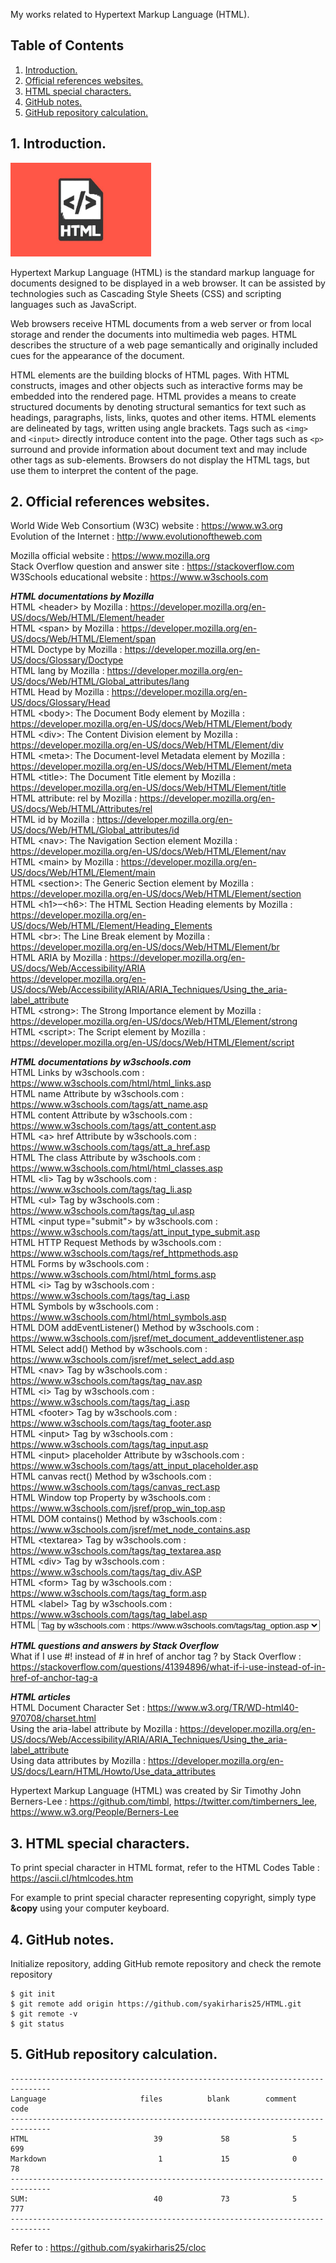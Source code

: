 My works related to Hypertext Markup Language (HTML).

## Table of Contents
1. [Introduction.](#introduction)
2. [Official references websites.](#references)
3. [HTML special characters.](#special)
4. [GitHub notes.](#github)
5. [GitHub repository calculation.](#calculation)

<a name="introduction"></a>
## 1. Introduction.
<img src="HTML.jpg" height="150">

Hypertext Markup Language (HTML) is the standard markup language for documents designed to be displayed in a web browser. It can be assisted by technologies such as Cascading Style Sheets (CSS) and scripting languages such as JavaScript.

Web browsers receive HTML documents from a web server or from local storage and render the documents into multimedia web pages. HTML describes the structure of a web page semantically and originally included cues for the appearance of the document.

HTML elements are the building blocks of HTML pages. With HTML constructs, images and other objects such as interactive forms may be embedded into the rendered page. HTML provides a means to create structured documents by denoting structural semantics for text such as headings, paragraphs, lists, links, quotes and other items. HTML elements are delineated by tags, written using angle brackets. Tags such as `<img>` and `<input>` directly introduce content into the page. Other tags such as `<p>` surround and provide information about document text and may include other tags as sub-elements. Browsers do not display the HTML tags, but use them to interpret the content of the page.

<a name="references"></a>
## 2. Official references websites. <br />
World Wide Web Consortium (W3C) website : https://www.w3.org <br />
Evolution of the Internet : http://www.evolutionoftheweb.com <br />

Mozilla official website : https://www.mozilla.org <br />
Stack Overflow question and answer site : https://stackoverflow.com <br />
W3Schools educational website : https://www.w3schools.com <br />

**_HTML documentations by Mozilla_** <br />
HTML \<header> by Mozilla : https://developer.mozilla.org/en-US/docs/Web/HTML/Element/header <br />
HTML \<span> by Mozilla : https://developer.mozilla.org/en-US/docs/Web/HTML/Element/span <br />
HTML Doctype by Mozilla : https://developer.mozilla.org/en-US/docs/Glossary/Doctype <br />
HTML lang by Mozilla : https://developer.mozilla.org/en-US/docs/Web/HTML/Global_attributes/lang <br />
HTML Head by Mozilla : https://developer.mozilla.org/en-US/docs/Glossary/Head <br />
HTML \<body>: The Document Body element by Mozilla : https://developer.mozilla.org/en-US/docs/Web/HTML/Element/body <br />
HTML \<div>: The Content Division element by Mozilla : https://developer.mozilla.org/en-US/docs/Web/HTML/Element/div <br />
HTML \<meta>: The Document-level Metadata element by Mozilla : https://developer.mozilla.org/en-US/docs/Web/HTML/Element/meta <br />
HTML \<title>: The Document Title element by Mozilla : https://developer.mozilla.org/en-US/docs/Web/HTML/Element/title <br />
HTML attribute: rel by Mozilla : https://developer.mozilla.org/en-US/docs/Web/HTML/Attributes/rel <br />
HTML id by Mozilla : https://developer.mozilla.org/en-US/docs/Web/HTML/Global_attributes/id <br />
HTML \<nav>: The Navigation Section element Mozilla : https://developer.mozilla.org/en-US/docs/Web/HTML/Element/nav <br />
HTML \<main> by Mozilla : https://developer.mozilla.org/en-US/docs/Web/HTML/Element/main <br />
HTML \<section>: The Generic Section element by Mozilla : https://developer.mozilla.org/en-US/docs/Web/HTML/Element/section <br />
HTML \<h1>–\<h6>: The HTML Section Heading elements by Mozilla : https://developer.mozilla.org/en-US/docs/Web/HTML/Element/Heading_Elements <br />
HTML \<br>: The Line Break element by Mozilla : https://developer.mozilla.org/en-US/docs/Web/HTML/Element/br <br />
HTML ARIA by Mozilla : https://developer.mozilla.org/en-US/docs/Web/Accessibility/ARIA <br />
https://developer.mozilla.org/en-US/docs/Web/Accessibility/ARIA/ARIA_Techniques/Using_the_aria-label_attribute <br />
HTML \<strong>: The Strong Importance element by Mozilla : https://developer.mozilla.org/en-US/docs/Web/HTML/Element/strong <br />
HTML \<script>: The Script element by Mozilla : https://developer.mozilla.org/en-US/docs/Web/HTML/Element/script <br />

**_HTML documentations by w3schools.com_** <br />
HTML Links by w3schools.com : https://www.w3schools.com/html/html_links.asp <br />
HTML name Attribute by w3schools.com : https://www.w3schools.com/tags/att_name.asp <br />
HTML content Attribute by w3schools.com : https://www.w3schools.com/tags/att_content.asp <br />
HTML \<a> href Attribute by w3schools.com : https://www.w3schools.com/tags/att_a_href.asp <br />
HTML The class Attribute by w3schools.com : https://www.w3schools.com/html/html_classes.asp <br />
HTML \<li> Tag by w3schools.com : https://www.w3schools.com/tags/tag_li.asp <br />
HTML \<ul> Tag by w3schools.com : https://www.w3schools.com/tags/tag_ul.asp <br />
HTML \<input type="submit"> by w3schools.com : https://www.w3schools.com/tags/att_input_type_submit.asp <br />
HTML HTTP Request Methods by w3schools.com : https://www.w3schools.com/tags/ref_httpmethods.asp <br />
HTML Forms by w3schools.com : https://www.w3schools.com/html/html_forms.asp <br />
HTML \<i> Tag by w3schools.com : https://www.w3schools.com/tags/tag_i.asp <br />
HTML Symbols by w3schools.com : https://www.w3schools.com/html/html_symbols.asp <br />
HTML DOM addEventListener() Method by w3schools.com : https://www.w3schools.com/jsref/met_document_addeventlistener.asp <br />
HTML Select add() Method by w3schools.com : https://www.w3schools.com/jsref/met_select_add.asp <br />
HTML \<nav> Tag by w3schools.com : https://www.w3schools.com/tags/tag_nav.asp <br />
HTML \<i> Tag by w3schools.com : https://www.w3schools.com/tags/tag_i.asp <br />
HTML \<footer> Tag by w3schools.com : https://www.w3schools.com/tags/tag_footer.asp <br />
HTML \<input> Tag by w3schools.com : https://www.w3schools.com/tags/tag_input.asp <br />
HTML \<input> placeholder Attribute by w3schools.com : https://www.w3schools.com/tags/att_input_placeholder.asp <br />
HTML canvas rect() Method by w3schools.com : https://www.w3schools.com/tags/canvas_rect.asp <br />
HTML Window top Property by w3schools.com : https://www.w3schools.com/jsref/prop_win_top.asp <br />
HTML DOM contains() Method by w3schools.com : https://www.w3schools.com/jsref/met_node_contains.asp <br />
HTML \<textarea> Tag by w3schools.com : https://www.w3schools.com/tags/tag_textarea.asp <br />
HTML \<div> Tag by w3schools.com : https://www.w3schools.com/tags/tag_div.ASP <br />
HTML \<form> Tag by w3schools.com : https://www.w3schools.com/tags/tag_form.asp <br />
HTML \<label> Tag by w3schools.com : https://www.w3schools.com/tags/tag_label.asp <br />
HTML <select> Tag by w3schools.com : https://www.w3schools.com/tags/tag_select.asp <br />
HTML <option> Tag by w3schools.com : https://www.w3schools.com/tags/tag_option.asp <br />

**_HTML questions and answers by Stack Overflow_** <br />
What if I use #! instead of # in href of anchor tag <a>? by Stack Overflow : https://stackoverflow.com/questions/41394896/what-if-i-use-instead-of-in-href-of-anchor-tag-a <br />

**_HTML articles_** <br />
HTML Document Character Set : https://www.w3.org/TR/WD-html40-970708/charset.html <br />
Using the aria-label attribute by Mozilla : https://developer.mozilla.org/en-US/docs/Web/Accessibility/ARIA/ARIA_Techniques/Using_the_aria-label_attribute <br />
Using data attributes by Mozilla : https://developer.mozilla.org/en-US/docs/Learn/HTML/Howto/Use_data_attributes <br />
  
Hypertext Markup Language (HTML) was created by Sir Timothy John Berners-Lee : https://github.com/timbl, https://twitter.com/timberners_lee, https://www.w3.org/People/Berners-Lee <br />

<a name="special"></a>
## 3. HTML special characters.
To print special character in HTML format, refer to the HTML Codes Table : https://ascii.cl/htmlcodes.htm

For example to print special character representing copyright, simply type **&copy** using your computer keyboard.

<a name="github"></a>
## 4. GitHub notes.
Initialize repository, adding GitHub remote repository and check the remote repository
```
$ git init
$ git remote add origin https://github.com/syakirharis25/HTML.git
$ git remote -v
$ git status
```

<a name="calculation"></a>
## 5. GitHub repository calculation.
```
-------------------------------------------------------------------------------
Language                     files          blank        comment           code
-------------------------------------------------------------------------------
HTML                            39             58              5            699
Markdown                         1             15              0             78
-------------------------------------------------------------------------------
SUM:                            40             73              5            777
-------------------------------------------------------------------------------
```
Refer to : https://github.com/syakirharis25/cloc
